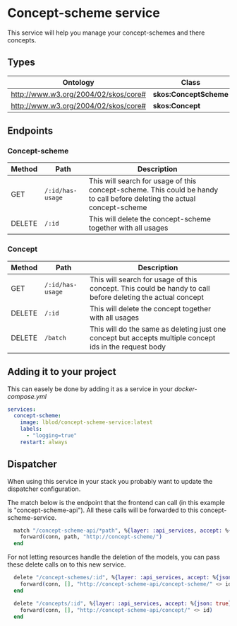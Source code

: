 # Concept-scheme service

This service will help you manage your concept-schemes and there concepts.

## Types

|Ontology|Class|uri|
|-|-|-|
|<http://www.w3.org/2004/02/skos/core#>|**skos:ConceptScheme**|<http://www.w3.org/2004/02/skos/core#ConceptScheme>|
|<http://www.w3.org/2004/02/skos/core#>|**skos:Concept**|<http://www.w3.org/2004/02/skos/core#Concept>|

## Endpoints

### Concept-scheme

|Method|Path|Description|
|-|-|-|
|GET|`/:id/has-usage`| This will search for usage of this concept-scheme. This could be handy to call before deleting the actual concept-scheme|
|DELETE|`/:id`| This will delete the concept-scheme together with all usages|

### Concept

|Method|Path|Description|
|-|-|-|
|GET|`/:id/has-usage`| This will search for usage of this concept. This could be handy to call before deleting the actual concept|
|DELETE|`/:id`| This will delete the concept together with all usages|
|DELETE|`/batch`| This will do the same as deleting just one concept but accepts multiple concept ids in the request body|

## Adding it to your project

This can easely be done by adding it as a service in your _docker-compose.yml_

```yml
services:
  concept-scheme:
    image: lblod/concept-scheme-service:latest
    labels:
      - "logging=true"
    restart: always
```

## Dispatcher

When using this service in your stack you probably want to update the dispatcher configuration.

The match below is the endpoint that the frontend can call (in this example is "concept-scheme-api"). All these calls will be forwarded to this concept-scheme-service.

```ex
  match "/concept-scheme-api/*path", %{layer: :api_services, accept: %{any: true}} do
    forward(conn, path, "http://concept-scheme/")
  end
```

For not letting resources handle the deletion of the models, you can pass these delete calls on to this new service.

```ex
  delete "/concept-schemes/:id", %{layer: :api_services, accept: %{json: true}} do
    forward(conn, [], "http://concept-scheme-api/concept-scheme/" <> id)
  end

  delete "/concepts/:id", %{layer: :api_services, accept: %{json: true}} do
    forward(conn, [], "http://concept-scheme-api/concept/" <> id)
  end
```
